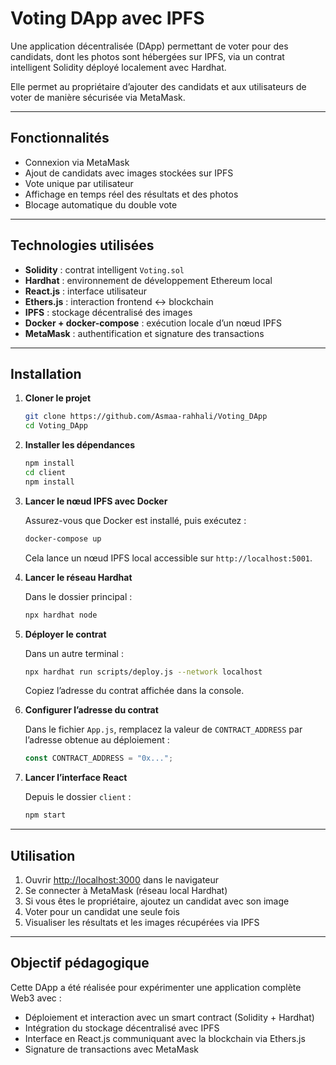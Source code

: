 # Voting DApp avec IPFS

Une application décentralisée (DApp) permettant de voter pour des candidats, dont les photos sont hébergées sur IPFS, via un contrat intelligent Solidity déployé localement avec Hardhat.

Elle permet au propriétaire d’ajouter des candidats et aux utilisateurs de voter de manière sécurisée via MetaMask.

---

## Fonctionnalités

- Connexion via MetaMask  
- Ajout de candidats avec images stockées sur IPFS  
- Vote unique par utilisateur  
- Affichage en temps réel des résultats et des photos  
- Blocage automatique du double vote  

---

## Technologies utilisées

- **Solidity** : contrat intelligent `Voting.sol`  
- **Hardhat** : environnement de développement Ethereum local  
- **React.js** : interface utilisateur  
- **Ethers.js** : interaction frontend ↔ blockchain  
- **IPFS** : stockage décentralisé des images  
- **Docker + docker-compose** : exécution locale d’un nœud IPFS  
- **MetaMask** : authentification et signature des transactions  

---

## Installation

1. **Cloner le projet**

   ```bash
   git clone https://github.com/Asmaa-rahhali/Voting_DApp
   cd Voting_DApp
   ```

2. **Installer les dépendances**

   ```bash
   npm install
   cd client
   npm install
   ```

3. **Lancer le nœud IPFS avec Docker**

   Assurez-vous que Docker est installé, puis exécutez :

   ```bash
   docker-compose up
   ```

   Cela lance un nœud IPFS local accessible sur `http://localhost:5001`.

4. **Lancer le réseau Hardhat**

   Dans le dossier principal :

   ```bash
   npx hardhat node
   ```

5. **Déployer le contrat**

   Dans un autre terminal :

   ```bash
   npx hardhat run scripts/deploy.js --network localhost
   ```

   Copiez l’adresse du contrat affichée dans la console.

6. **Configurer l’adresse du contrat**

   Dans le fichier `App.js`, remplacez la valeur de `CONTRACT_ADDRESS` par l’adresse obtenue au déploiement :

   ```js
   const CONTRACT_ADDRESS = "0x...";
   ```

7. **Lancer l’interface React**

   Depuis le dossier `client` :

   ```bash
   npm start
   ```

---

## Utilisation

1. Ouvrir [http://localhost:3000](http://localhost:3000) dans le navigateur
2. Se connecter à MetaMask (réseau local Hardhat)
3. Si vous êtes le propriétaire, ajoutez un candidat avec son image
4. Voter pour un candidat une seule fois
5. Visualiser les résultats et les images récupérées via IPFS

---

## Objectif pédagogique

Cette DApp a été réalisée pour expérimenter une application complète Web3 avec :

- Déploiement et interaction avec un smart contract (Solidity + Hardhat)
- Intégration du stockage décentralisé avec IPFS
- Interface en React.js communiquant avec la blockchain via Ethers.js
- Signature de transactions avec MetaMask